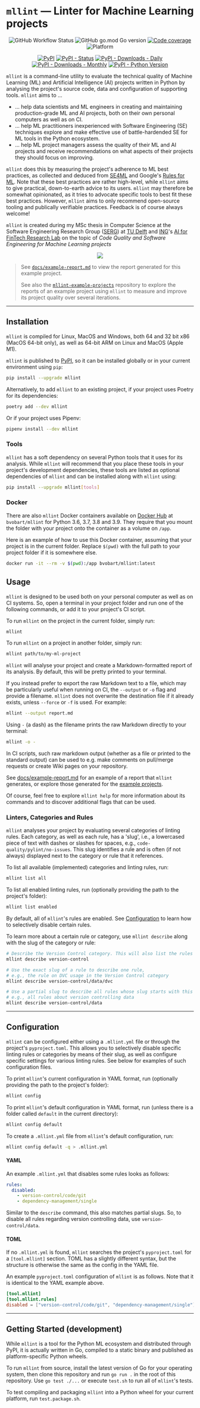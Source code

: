 # `mllint` — Linter for Machine Learning projects

<p align="center">
  <img alt="GitHub Workflow Status" src="https://img.shields.io/github/workflow/status/bvobart/mllint/Build%20mllint%20and%20upload%20to%20PyPI">
  <img alt="GitHub go.mod Go version" src="https://img.shields.io/github/go-mod/go-version/bvobart/mllint">
  <a href="https://codecov.io/gh/bvobart/mllint"><img alt="Code coverage" src="https://codecov.io/gh/bvobart/mllint/branch/main/graph/badge.svg?token=K9PJMGMFVI"/></a>
  <img alt="Platform" src="https://img.shields.io/badge/platform-Linux%20%7C%20MacOS%20%7C%20Windows-informational">
</p>
<p align="center">
  <a href="https://pypi.org/project/mllint/"><img alt="PyPI" src="https://img.shields.io/pypi/v/mllint"></a>
  <a href="https://pypi.org/project/mllint/"><img alt="PyPI - Status" src="https://img.shields.io/pypi/status/mllint"></a>
  <a href="https://pypi.org/project/mllint/"><img alt="PyPI - Downloads - Daily" src="https://img.shields.io/pypi/dd/mllint"></a>
  <a href="https://pypi.org/project/mllint/"><img alt="PyPI - Downloads - Monthly" src="https://img.shields.io/pypi/dm/mllint"></a>
  <a href="https://pypi.org/project/mllint/"><img alt="PyPI - Python Version" src="https://img.shields.io/pypi/pyversions/mllint"></a>
</p>

`mllint` is a command-line utility to evaluate the technical quality of Machine Learning (ML) and Artificial Intelligence (AI) projects written in Python by analysing the project's source code, data and configuration of supporting tools. `mllint` aims to ...

- ... help data scientists and ML engineers in creating and maintaining production-grade ML and AI projects, both on their own personal computers as well as on CI.
- ... help ML practitioners inexperienced with Software Engineering (SE) techniques explore and make effective use of battle-hardended SE for ML tools in the Python ecosystem.
- ... help ML project managers assess the quality of their ML and AI projects and receive recommendations on what aspects of their projects they should focus on improving.

`mllint` does this by measuring the project's adherence to ML best practices, as collected and deduced from [SE4ML](https://se-ml.github.io/) and Google's [Rules for ML](https://developers.google.com/machine-learning/guides/rules-of-ml). Note that these best practices are rather high-level, while `mllint` aims to give practical, down-to-earth advice to its users. `mllint` may therefore be somewhat opinionated, as it tries to advocate specific tools to best fit these best practices. However, `mllint` aims to only recommend open-source tooling and publically verifiable practices. Feedback is of course always welcome!

`mllint` is created during my MSc thesis in Computer Science at the Software Engineering Research Group ([SERG](https://se.ewi.tudelft.nl/)) at [TU Delft](https://tudelft.nl/) and [ING](https://www.ing.com/)'s [AI for FinTech Research Lab](https://se.ewi.tudelft.nl/ai4fintech/) on the topic of _Code Quality and Software Engineering for Machine Learning projects_

<p align="center"><img src="./docs/example-run.svg"></p>

> See [`docs/example-report.md`](docs/example-report.md) to view the report generated for this example project.
>
> See also the [`mllint-example-projects`](https://github.com/bvobart/mllint-example-projects) repository to explore the reports of an example project using `mllint` to measure and improve its project quality over several iterations.

---

## Installation

`mllint` is compiled for Linux, MacOS and Windows, both 64 and 32 bit x86 (MacOS 64-bit only), as well as 64-bit ARM on Linux and MacOS (Apple M1).

`mllint` is published to [PyPI](https://pypi.org/project/mllint/), so it can be installed globally or in your current environment using `pip`:
```sh
pip install --upgrade mllint
```

Alternatively, to add `mllint` to an existing project, if your project uses Poetry for its dependencies:
```sh
poetry add --dev mllint
```

Or if your project uses Pipenv:
```sh
pipenv install --dev mllint
```

### Tools

`mllint` has a soft dependency on several Python tools that it uses for its analysis. While `mllint` will recommend that you place these tools in your project's development dependencies, these tools are listed as optional dependencies of `mllint` and can be installed along with `mllint` using:

```sh
pip install --upgrade mllint[tools]
```

### Docker

There are also `mllint` Docker containers available on [Docker Hub](https://hub.docker.com/r/bvobart/mllint) at `bvobart/mllint` for Python 3.6, 3.7, 3.8 and 3.9. They require that you mount the folder with your project onto the container as a volume on `/app`.

Here is an example of how to use this Docker container, assuming that your project is in the current folder. Replace `$(pwd)` with the full path to your project folder if it is somewhere else.

```sh
docker run -it --rm -v $(pwd):/app bvobart/mllint:latest
```

## Usage

`mllint` is designed to be used both on your personal computer as well as on CI systems. So, open a terminal in your project folder and run one of the following commands, or add it to your project's CI script.

To run `mllint` on the project in the current folder, simply run:
```sh
mllint
```

To run `mllint` on a project in another folder, simply run:
```sh
mllint path/to/my-ml-project
```

`mllint` will analyse your project and create a Markdown-formatted report of its analysis. By default, this will be pretty printed to your terminal. 

If you instead prefer to export the raw Markdown text to a file, which may be particularly useful when running on CI, the `--output` or `-o` flag and provide a filename. `mllint` does not overwrite the destination file if it already exists, unless `--force` or `-f` is used. For example:
```sh
mllint --output report.md
```

Using `-` (a dash) as the filename prints the raw Markdown directly to your terminal:
```sh
mllint -o -
```

In CI scripts, such raw markdown output (whether as a file or printed to the standard output) can be used to e.g. make comments on pull/merge requests or create Wiki pages on your repository.

See [docs/example-report.md](docs/example-report.md) for an example of a report that `mllint` generates, or explore those generated for the [example projects](https://github.com/bvobart/mllint-example-projects).

Of course, feel free to explore `mllint help` for more information about its commands and to discover additional flags that can be used.

### Linters, Categories and Rules

`mllint` analyses your project by evaluating several categories of linting rules. Each category, as well as each rule, has a 'slug', i.e., a lowercased piece of text with dashes or slashes for spaces, e.g., `code-quality/pylint/no-issues`. This slug identifies a rule and is often (if not always) displayed next to the category or rule that it references.

To list all available (implemented) categories and linting rules, run:
```sh
mllint list all
```

To list all enabled linting rules, run (optionally providing the path to the project's folder):
```sh
mllint list enabled
```

By default, all of `mllint`'s rules are enabled. See [Configuration](#configuration) to learn how to selectively disable certain rules.

To learn more about a certain rule or category, use `mllint describe` along with the slug of the category or rule:
```sh
# Describe the Version Control category. This will also list the rules that it checks.
mllint describe version-control

# Use the exact slug of a rule to describe one rule,
# e.g., the rule on DVC usage in the Version Control category
mllint describe version-control/data/dvc

# Use a partial slug to describe all rules whose slug starts with this snippet, 
# e.g., all rules about version controlling data
mllint describe version-control/data
```

---

## Configuration

`mllint` can be configured either using a `.mllint.yml` file or through the project's `pyproject.toml`. This allows you to selectively disable specific linting rules or categories by means of their slug, as well as configure specific settings for various linting rules. See below for examples of such configuration files.

To print `mllint`'s current configuration in YAML format, run (optionally providing the path to the project's folder):
```sh
mllint config
```

To print `mllint`'s default configuration in YAML format, run (unless there is a folder called `default` in the current directory):
```sh
mllint config default
```

To create a `.mllint.yml` file from `mllint`'s default configuration, run:
```sh
mllint config default -q > .mllint.yml
```

#### YAML

An example `.mllint.yml` that disables some rules looks as follows:

```yaml
rules:
  disabled:
    - version-control/code/git
    - dependency-management/single
```

Similar to the `describe` command, this also matches partial slugs. So, to disable all rules regarding version controlling data, use `version-control/data`.

#### TOML

If no `.mllint.yml` is found, `mllint` searches the project's `pyproject.toml` for a `[tool.mllint]` section. TOML has a slightly different syntax, but the structure is otherwise the same as the config in the YAML file. 

An example `pyproject.toml` configuration of `mllint` is as follows. Note that it is identical to the YAML example above.

```toml
[tool.mllint]
[tool.mllint.rules]
disabled = ["version-control/code/git", "dependency-management/single"]
```

---

## Getting Started (development)

While `mllint` is a tool for the Python ML ecosystem and distributed through PyPI, it is actually written in Go, compiled to a static binary and published as platform-specific Python wheels. 

To run `mllint` from source, install the latest version of Go for your operating system, then clone this repository and run `go run .` in the root of this repository. Use `go test ./...` or execute `test.sh` to run all of `mllint`'s tests.

To test compiling and packaging `mllint` into a Python wheel for your current platform, run `test.package.sh`.
